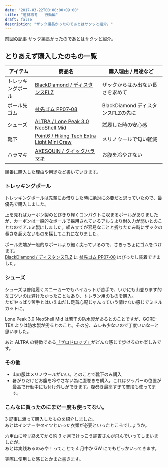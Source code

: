 ```yaml
---
date: "2017-03-22T00:00:00+09:00"
title: "道具再考 - 行動編"
draft: false
description: "ザック編長かったのであとはサクッと紹介。"
---
```


<!--more-->

[前回の記事](/post/tool-rethink-lunch/) ザック編長かったのであとはサクッと紹介。

## とりあえず購入したのもの一覧

| アイテム | 商品名 | 購入理由 / 用途など |
| ------ | ------ | ------ |
| トレッキングポール | [BlackDiamond / ディスタンスFLZ](http://blackdiamondequipment.com/en/trekking-poles/distance-flz-pole-BD112178_cfg.html) | ザックからはみ出ない長さを求めて |
| ポール先ゴム | [杖先ゴム PP07‐08](http://sinanostore.jp/products/detail.php?product_id=57) | BlackDiamond ディスタンスFLZの先に |
| シューズ | [ALTRA / Lone Peak 3.0 NeoShell Mid](https://www.altrarunning.com/men/lone-peak-3-neoshell-mid) | 試履した時の安心感 |
| 靴下 | [Point6 / Hiking Tech Extra Light Mini Crew](http://point6.com/collections/men/products/hiking-tech-extra-light-mini) | メリノウールで匂い軽減 |
| ハラマキ | [AXESQUIN / クイックハラマキ](http://www.axesquin.co.jp/index-page_id=ax0158.html) | お腹を冷やさない |

順番に購入した理由や用途など書いていきます。

### トレッキングポール

トレッキングポールは先輩にお借りした時に絶対に必要だと思っていたので、最優先で購入しました。  

上を見ればカーボン製のとびきり軽くコンパクトに収まるポールがありましたが、カーボンは一般的なポールで採用されているアルミより耐久力が弱いとのことなのでアルミ製にしました。組み立てが容易なことと折りたたみ時にザックの長さを超えないものを探してこれになりました。

ポール先端が一般的なポールより細く尖っているので、さきっちょにゴムをつけます。  
 [BlackDiamond / ディスタンスFLZ](http://blackdiamondequipment.com/en/trekking-poles/distance-flz-pole-BD112178_cfg.html) に [杖先ゴム PP07‐08](http://sinanostore.jp/products/detail.php?product_id=57) はぴったし装着できました。

### シューズ

シューズは普段履くスニーカーでもハイカットが苦手で、いかにも山登ります的なゴツいのは避けたかったこともあり、トレラン用のものを購入。  
ただやっぱり苦手とはいえ山だし足首心配じゃんっていう情けない感じでミドルカットに。

Lone Peak 3.0 NeoShell Mid は若干の防水製があるとのことですが、GORE-TEX よりは防水製が劣るとのこと。その分、ムレも少ないので丁度いいなーと思いました。

あと ALTRA の特徴である[「ゼロドロップ」](http://altrazerodrop.jp/learntorun01.html)がどんな感じで歩けるのか楽しみです。

### その他

- 山の服はメリノウールがいい。とのことで靴下のみ購入
- 暑がりだけどお腹を冷やさない為に腹巻きを購入。これはジッパーの位置が最高で行動中にも付け外しができます。腹巻き最高すぎて普段も使ってます。

### こんなに買ったのにまだ一度も使ってない。

3 記事に渡って購入したものを紹介しました。  
あとはインナーやタイツといった衣類が必要といったところでしょうか。

六甲山に登リ終えてから約 3 ヶ月でけっこう諭吉さんが飛んでいってしまいましたが、  
あとは実践あるのみや！ってことで 4 月中か GW にでもどっかいってきます。

実際に使用した感じとかまた書きます。
